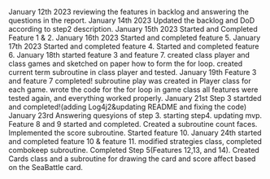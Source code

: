 January 12th 2023
reviewing the features in backlog and answering the questions in the 
report.
January 14th 2023
Updated the backlog and DoD according to step2 description. 
January 15th 2023
Started and Completed Feature 1 & 2.
January 16th 2023
Started and completed feature 5.
January 17th 2023
Started and completed feature 4.
Started and completed feature 6.
January 18th
started feature 3 and feature 7.
created class player and class games and sketched on paper how to form the for loop.
created current term subroutine in class player and tested. 
January 19th
Feature 3 and feature 7 completed! subroutine play was created in 
Player class for each game. wrote the code for the for loop in game class all features were tested again, and everything worked properly. 
January 21st
Step 3 startded and completed!(adding Log4j2&updating README and fixing 
the code)
January 23rd 
Answering quesyions of step 3. starting step4. updating mvp.
Feature 8 and 9 started and completed. Created a subroutine count faces. 
Implemented the score subroutine. 
Started feature 10.
January 24th
started and completed feature 10 & feature 11. modified strategies class, 
completed combokeep subroutine.
Completed Step 5(Features 12,13, and 14).
Created Cards class and a subroutine for drawing the card and score 
affect based on the SeaBattle card.

